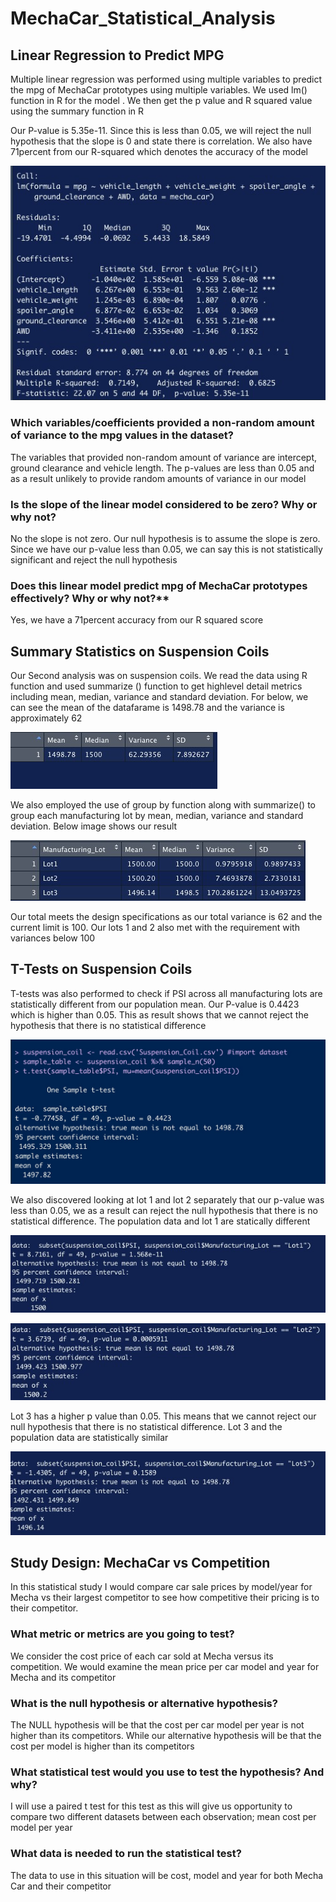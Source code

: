 # MechaCar_Statistical_Analysis

## Linear Regression to Predict MPG
Multiple linear regression was performed using multiple variables to predict the mpg of MechaCar prototypes using multiple variables. We used lm() function in R for the model . We then get the p value and R squared value using the summary function in R

Our P-value is 5.35e-11. Since this is less than 0.05, we will reject the null hypothesis that the slope is 0 and state there is correlation. We also have 71percent from our R-squared which denotes the accuracy of the model

![](Challenge1.png)

### Which variables/coefficients provided a non-random amount of variance to the mpg values in the dataset?

The variables that provided non-random amount of variance are intercept, ground clearance and vehicle length. The p-values are less than 0.05 and as a result unlikely to provide random amounts of variance in our model

### Is the slope of the linear model considered to be zero? Why or why not?

No the slope is not zero. Our null hypothesis is to assume the slope is zero. Since we have our p-value less than 0.05, we can say this is not statistically significant and reject the null hypothesis

### Does this linear model predict mpg of MechaCar prototypes effectively? Why or why not?**

Yes, we have a 71percent accuracy from our R squared score
 
## Summary Statistics on Suspension Coils

Our Second analysis was on suspension coils. We read the data using R function and used summarize () function to get highlevel detail metrics including mean, median, variance and standard deviation. For below, we can see the mean of the datafarame is 1498.78 and the variance is approximately 62


![](total_Summary.png)

We also employed the use of group by function along with summarize() to group each manufacturing lot by mean, median, variance and standard deviation. Below image shows our result

![](lot_summary.png)

Our total meets the design specifications as our total variance is 62 and the current limit is 100. Our lots 1 and 2 also met with the requirement with variances below 100

## T-Tests on Suspension Coils

T-tests was also performed to check if PSI across all manufacturing lots are statistically different from our population mean. Our P-value is 0.4423 which is higher than 0.05. This as result shows that we cannot reject the hypothesis that there is no statistical difference 

![](ttest_s.png)

We also discovered looking at lot 1 and lot 2 separately that our p-value was less than 0.05, we as a result can reject the null hypothesis that there is no statistical difference. The population data and lot 1 are statically different 

![](lot1.png)

![](lot2.png)


Lot 3 has a higher p value than 0.05. This means that we cannot reject our null hypothesis that there is no statistical difference. Lot 3 and the population data are statistically similar

![](lot3.png)


## Study Design: MechaCar vs Competition

In this statistical study I would compare car sale prices by model/year for Mecha vs their largest competitor to see how competitive their pricing is to their competitor. 

### What metric or metrics are you going to test?

We consider the cost price of each car sold at Mecha versus its competition. We would examine the mean price per car model and year for Mecha and its competitor

### What is the null hypothesis or alternative hypothesis?

The NULL hypothesis will be that the cost per car model per year is not higher than its competitors. While our alternative hypothesis will be that the cost per model is higher than its competitors


### What statistical test would you use to test the hypothesis? And why? 

I will use a paired t test for this test as this will give us opportunity to compare two different datasets between each observation; mean cost per model per year

### What data is needed to run the statistical test? 

The data to use in this situation will be cost, model and year for both Mecha Car and their competitor


